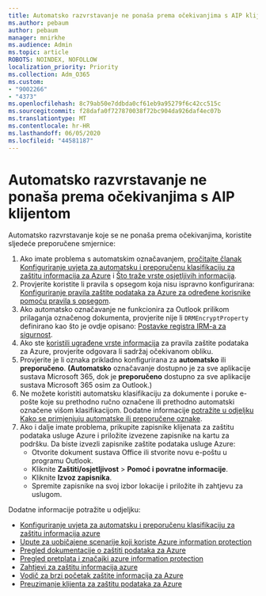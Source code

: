 ```yaml
---
title: Automatsko razvrstavanje ne ponaša prema očekivanjima s AIP klijentom
ms.author: pebaum
author: pebaum
manager: mnirkhe
ms.audience: Admin
ms.topic: article
ROBOTS: NOINDEX, NOFOLLOW
localization_priority: Priority
ms.collection: Adm_O365
ms.custom:
- "9002266"
- "4373"
ms.openlocfilehash: 8c79ab50e7ddbda0cf61eb9a95279f6c42cc515c
ms.sourcegitcommit: f28dafa0f727870038f72bc904da926daf4ec07b
ms.translationtype: MT
ms.contentlocale: hr-HR
ms.lasthandoff: 06/05/2020
ms.locfileid: "44581187"
---
```

# <a name="automatic-classification-not-behaving-as-expected-with-the-aip-client"></a>Automatsko razvrstavanje ne ponaša prema očekivanjima s AIP klijentom

Automatsko razvrstavanje koje se ne ponaša prema očekivanjima, koristite sljedeće preporučene smjernice:

1. Ako imate problema s automatskim označavanjem, [pročitajte članak Konfiguriranje uvjeta za automatsku i preporučenu klasifikaciju za zaštitu informacija za Azure](https://docs.microsoft.com/azure/information-protection/configure-policy-classification) i [Što traže vrste osjetljivih informacija](https://docs.microsoft.com/microsoft-365/compliance/sensitive-information-type-entity-definitions).
2. Provjerite koristite li pravila s opsegom koja nisu ispravno konfigurirana: [Konfiguriranje pravila zaštite podataka za Azure za određene korisnike pomoću pravila s opsegom](https://docs.microsoft.com/azure/information-protection/configure-policy-scope).
3. Ako automatsko označavanje ne funkcionira za Outlook prilikom prilaganja označenog dokumenta, provjerite nije li `DRMEncryptProperty` definirano kao što je ovdje opisano: [Postavke registra IRM-a za sigurnost](https://docs.microsoft.com/deployoffice/security/protect-sensitive-messages-and-documents-by-using-irm-in-office#office-2016-irm-registry-key-options).
4. Ako ste [koristili ugrađene vrste informacija](https://support.office.com/article/What-the-sensitive-information-types-look-for-fd505979-76be-4d9f-b459-abef3fc9e86b) za pravila zaštite podataka za Azure, provjerite odgovara li sadržaj očekivanom obliku.
5. Provjerite je li oznaka prikladno konfigurirana za **automatsko** ili **preporučeno**. **(Automatsko** označavanje dostupno je za sve aplikacije sustava Microsoft 365, dok je **preporučeno** dostupno za sve aplikacije sustava Microsoft 365 osim za Outlook.)
6. Ne možete koristiti automatsku klasifikaciju za dokumente i poruke e-pošte koje su prethodno ručno označene ili prethodno automatski označene višom klasifikacijom.  Dodatne informacije [potražite u odjeljku Kako se primjenjuju automatske ili preporučene oznake](https://docs.microsoft.com/azure/information-protection/configure-policy-classification#how-automatic-or-recommended-labels-are-applied).
7. Ako i dalje imate problema, prikupite zapisnike klijenata za zaštitu podataka usluge Azure i priložite izvezene zapisnike na kartu za podršku. Da biste izvezli zapisnike zaštite podataka usluge Azure:
    - Otvorite dokument sustava Office ili stvorite novu e-poštu u programu Outlook.
    - Kliknite **Zaštiti/osjetljivost**  >  **Pomoć i povratne informacije**.
    - Kliknite **Izvoz zapisnika**.
    - Spremite zapisnike na svoj izbor lokacije i priložite ih zahtjevu za uslugom.

Dodatne informacije potražite u odjeljku:

- [Konfiguriranje uvjeta za automatsku i preporučenu klasifikaciju za zaštitu informacija azure](https://docs.microsoft.com/azure/information-protection/configure-policy-classification)
- [Upute za uobičajene scenarije koji koriste Azure information protection](https://docs.microsoft.com/azure/information-protection/how-to-guides)
- [Pregled dokumentacije o zaštiti podataka za Azure](https://docs.microsoft.com/azure/information-protection/what-is-information-protection)
- [Pregled pretplata i značajki azure information protection](https://azure.microsoft.com/pricing/details/information-protection)
- [Zahtjevi za zaštitu informacija azure](https://docs.microsoft.com/azure/information-protection/get-started/requirements)
- [Vodič za brzi početak zaštite informacija za Azure](https://docs.microsoft.com/azure/information-protection/get-started/infoprotect-quick-start-tutorial)
- [Preuzimanje klijenta za zaštitu podataka za Azure](https://www.microsoft.com/download/details.aspx?id=53018)
